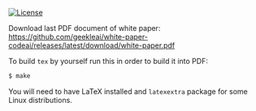 
[![License](https://img.shields.io/badge/license-MIT-green.svg)](https://github.com/overvu-solutions/alsp-white-paper/blob/main/LICENSE)

Download last PDF document of white paper: https://github.com/geekleai/white-paper-codeai/releases/latest/download/white-paper.pdf

To build `tex` by yourself run this in order to build it into PDF:

```bash
$ make
```

You will need to have LaTeX installed and `latexextra` package for some Linux distributions.
